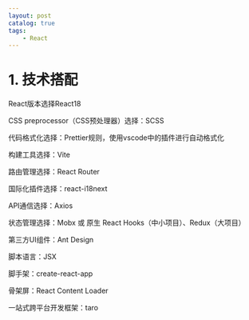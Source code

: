 ```yaml
---
layout: post   	
catalog: true 	
tags:
    - React
---
```

# 1. 技术搭配

React版本选择React18

CSS preprocessor（CSS预处理器）选择：SCSS

代码格式化选择：Prettier规则，使用vscode中的插件进行自动格式化

构建工具选择：Vite

路由管理选择：React Router

国际化插件选择：react-i18next

API通信选择：Axios

状态管理选择：Mobx 或 原生 React Hooks（中小项目）、Redux（大项目）

第三方UI组件：Ant Design

脚本语言：JSX

脚手架：create-react-app

骨架屏：React Content Loader

一站式跨平台开发框架：taro

